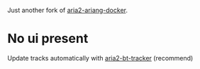 Just another fork of [aria2-ariang-docker](https://www.github.com/wahyd4/aria2-ariang-docker).

# No ui present

Update tracks automatically with [aria2-bt-tracker](https://github.com/fy1128/aria2-bt-tracker) (recommend)
